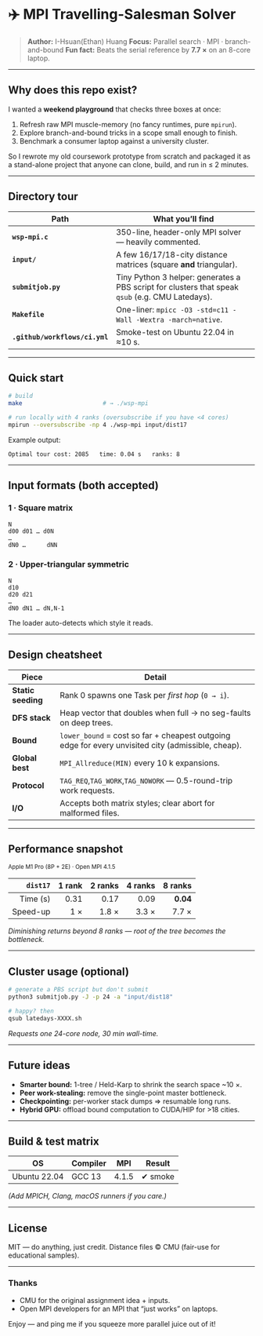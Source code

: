 # ✈️ MPI Travelling-Salesman Solver

> **Author:** I-Hsuan(Ethan) Huang
> **Focus:** Parallel search · MPI · branch-and-bound
> **Fun fact:** Beats the serial reference by **7.7 ×** on an 8-core laptop.

---

## Why does this repo exist?

I wanted a **weekend playground** that checks three boxes at once:

1. Refresh raw MPI muscle-memory (no fancy runtimes, pure `mpirun`).
2. Explore branch-and-bound tricks in a scope small enough to finish.
3. Benchmark a consumer laptop against a university cluster.

So I rewrote my old coursework prototype from scratch and packaged it as a
stand-alone project that anyone can clone, build, and run in ≤ 2 minutes.

---

## Directory tour

| Path                           | What you’ll find                                                                                 |
| ------------------------------ | ------------------------------------------------------------------------------------------------ |
| **`wsp-mpi.c`**                | 350-line, header-only MPI solver — heavily commented.                                            |
| **`input/`**                   | A few 16/17/18-city distance matrices (square **and** triangular).                               |
| **`submitjob.py`**             | Tiny Python 3 helper: generates a PBS script for clusters that speak `qsub` (e.g. CMU Latedays). |
| **`Makefile`**                 | One-liner: `mpicc -O3 -std=c11 -Wall -Wextra -march=native`.                                     |
| **`.github/workflows/ci.yml`** | Smoke-test on Ubuntu 22.04 in ≈10 s.                                                             |

---

## Quick start

```bash
# build
make                       # → ./wsp-mpi

# run locally with 4 ranks (oversubscribe if you have <4 cores)
mpirun --oversubscribe -np 4 ./wsp-mpi input/dist17
```

Example output:

```
Optimal tour cost: 2085   time: 0.04 s   ranks: 8
```

---

## Input formats (both accepted)

### 1 · Square matrix

```
N
d00 d01 … d0N
…
dN0 …      dNN
```

### 2 · Upper-triangular symmetric

```
N
d10
d20 d21
…
dN0 dN1 … dN,N-1
```

The loader auto-detects which style it reads.

---

## Design cheatsheet

| Piece              | Detail                                                                                             |
| ------------------ | -------------------------------------------------------------------------------------------------- |
| **Static seeding** | Rank 0 spawns one Task per *first hop* (`0 → i`).                                                  |
| **DFS stack**      | Heap vector that doubles when full → no seg-faults on deep trees.                                  |
| **Bound**          | `lower_bound` = cost so far + cheapest outgoing edge for every unvisited city (admissible, cheap). |
| **Global best**    | `MPI_Allreduce(MIN)` every 10 k expansions.                                                        |
| **Protocol**       | `TAG_REQ`,`TAG_WORK`,`TAG_NOWORK` — 0.5-round-trip work requests.                                  |
| **I/O**            | Accepts both matrix styles; clear abort for malformed files.                                       |

---

## Performance snapshot

<sub>Apple M1 Pro (8P + 2E) · Open MPI 4.1.5</sub>

| `dist17` | 1 rank | 2 ranks | 4 ranks |  8 ranks |
| -------: | -----: | ------: | ------: | -------: |
| Time (s) |   0.31 |    0.17 |    0.09 | **0.04** |
| Speed-up |    1 × |   1.8 × |   3.3 × |    7.7 × |

*Diminishing returns beyond 8 ranks — root of the tree becomes the bottleneck.*

---

## Cluster usage (optional)

```bash
# generate a PBS script but don't submit
python3 submitjob.py -J -p 24 -a "input/dist18"

# happy? then
qsub latedays-XXXX.sh
```

*Requests one 24-core node, 30 min wall-time.*

---

## Future ideas

* **Smarter bound:** 1-tree / Held-Karp to shrink the search space \~10 ×.
* **Peer work-stealing:** remove the single-point master bottleneck.
* **Checkpointing:** per-worker stack dumps ⇒ resumable long runs.
* **Hybrid GPU:** offload bound computation to CUDA/HIP for >18 cities.

---

## Build & test matrix

| OS           | Compiler | MPI   | Result  |
| ------------ | -------- | ----- | ------- |
| Ubuntu 22.04 | GCC 13   | 4.1.5 | ✔ smoke |

*(Add MPICH, Clang, macOS runners if you care.)*

---

## License

MIT — do anything, just credit.
Distance files © CMU (fair-use for educational samples).

---

### Thanks

* CMU for the original assignment idea + inputs.
* Open MPI developers for an MPI that “just works” on laptops.

Enjoy — and ping me if you squeeze more parallel juice out of it!
